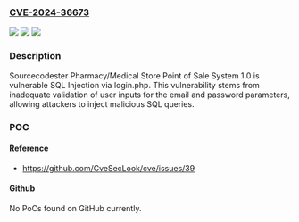 ### [CVE-2024-36673](https://cve.mitre.org/cgi-bin/cvename.cgi?name=CVE-2024-36673)
![](https://img.shields.io/static/v1?label=Product&message=n%2Fa&color=blue)
![](https://img.shields.io/static/v1?label=Version&message=n%2Fa&color=blue)
![](https://img.shields.io/static/v1?label=Vulnerability&message=n%2Fa&color=brighgreen)

### Description

Sourcecodester Pharmacy/Medical Store Point of Sale System 1.0 is vulnerable SQL Injection via login.php. This vulnerability stems from inadequate validation of user inputs for the email and password parameters, allowing attackers to inject malicious SQL queries.

### POC

#### Reference
- https://github.com/CveSecLook/cve/issues/39

#### Github
No PoCs found on GitHub currently.

